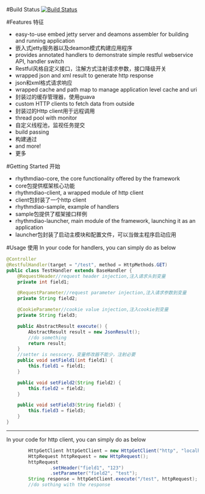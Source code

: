 #Build Status
[![Build Status](https://travis-ci.org/Rhythmdiao/rhythmdiao-java-base.svg)](https://travis-ci.org/Rhythmdiao/rhythmdiao-java-base)

#Features 特征
*   easy-to-use embed jetty server and deamons assembler for building and running application
*   嵌入式jetty服务器以及deamon模式构建应用程序
*   provides annotated handlers to demonstrate simple restful webservice API, handler switch
*   Restful风格自定义接口，注解方式注射请求参数，接口降级开关
*   wrapped json and xml result to generate http response
*   json和xml格式请求响应
*   wrapped cache and path map to manage application level cache and uri
*   封装过的缓存管理器，使用guava
*   custom HTTP clients to fetch data from outside
*   封装过的Http client用于远程调用
*   thread pool with monitor
*   自定义线程池，监视任务提交
*   build passing
*   构建通过
*   and more!
*   更多

#Getting Started 开始
*   rhythmdiao-core, the core functionality offered by the framework
*   core包提供框架核心功能
*   rhythmdiao-client, a wrapped module of http client 
*   client包封装了一个http client
*   rhythmdiao-sample, example of handlers
*   sample包提供了框架接口样例
*   rhythmdiao-launcher, main module of the framework, launching it as an application 
*   launcher包封装了启动主模块和配置文件，可以当做主程序启动应用   

#Usage 使用
In your code for handlers, you can simply do as below
```java
@Controller
@RestfulHandler(target = "/test", method = HttpMethods.GET)
public class TestHandler extends BaseHandler {
    @RequestHeader//request header injection,注入请求头到变量
    private int field1;

    @RequestParameter//request parameter injection,注入请求参数到变量
    private String field2;

    @CookieParameter//cookie value injection,注入cookie到变量
    private String field3;

    public AbstractResult execute() {
        AbstractResult result = new JsonResult();
        //do something
        return result;
    }
    //setter is nesscery，变量修改器不能少，注射必要
    public void setField1(int field1) {
        this.field1 = field1;
    }

    public void setField2(String field2) {
        this.field2 = field2;
    }

    public void setField3(String field3) {
        this.field3 = field3;
    }
}
```
--------------------
In your code for http client, you can simply do as below
```java
        HttpGetClient httpGetClient = new HttpGetClient("http", "localhost:8080");
        HttpRequest httpRequest = new HttpRequest();
        httpRequest
                .setHeader("field1", "123")
                .setParameter("field2", "test");
        String response = httpGetClient.execute("/test", httpRequest);
        //do sothing with the response
```

